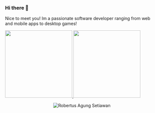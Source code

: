 ### Hi there 👋
Nice to meet you! Im a passionate software developer ranging from web and mobile apps to desktop games!


<p align="left">
<a href="https://github.com/concernedmate">
  <img height="220em" src="https://github-readme-stats.vercel.app/api?username=concernedmate"/>
  <img height="220em" src="https://github-readme-stats.vercel.app/api/top-langs/?username=concernedmate&hide=html"/>
</a>
</p>
</p>

<p align="center"><img alt="Robertus Agung Setiawan"  src="https://komarev.com/ghpvc/?username=concernedmate&label=Profile%20views&color=0e75b6&style=flat"/></p>
<!--
**concernedmate/concernedmate** is a ✨ _special_ ✨ repository because its `README.md` (this file) appears on your GitHub profile.

Here are some ideas to get you started:

- 🔭 I’m currently working on ...
- 🌱 I’m currently learning ...
- 👯 I’m looking to collaborate on ...
- 🤔 I’m looking for help with ...
- 💬 Ask me about ...
- 📫 How to reach me: ...
- 😄 Pronouns: ...
- ⚡ Fun fact: ...
-->
